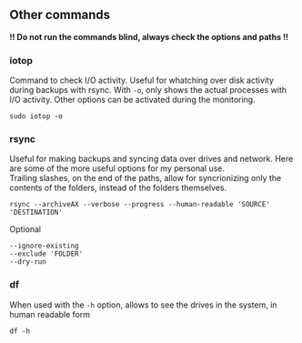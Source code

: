 ## Other commands
**!! Do not run the commands blind, always check the options and paths !!**

### iotop
Command to check I/O activity. Useful for whatching over disk activity during backups with rsync. With `-o`, only shows the actual processes with I/O activity. Other options can be activated during the monitoring.
```
sudo iotop -o
```

### rsync
Useful for making backups and syncing data over drives and network.
Here are some of the more useful options for my personal use.<br>
Trailing slashes, on the end of the paths, allow for syncrionizing only the contents of the folders, instead of the folders themselves.
```
rsync --archiveAX --verbose --progress --human-readable 'SOURCE' 'DESTINATION'
```
Optional
```
--ignore-existing
--exclude 'FOLDER'
--dry-run
```

### df
When used with the `-h` option, allows to see the drives in the system, in human readable form
```
df -h
```